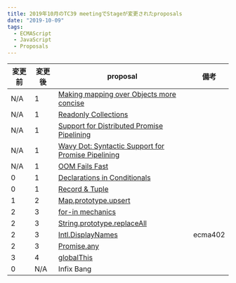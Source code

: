 ```yaml
---
title: 2019年10月のTC39 meetingでStageが変更されたproposals
date: "2019-10-09"
tags:
  - ECMAScript
  - JavaScript
  - Proposals
---
```


| 変更前 | 変更後 | proposal                                                                                          | 備考    |
| ------ | ------ | ------------------------------------------------------------------------------------------------- | ------- |
| N/A    | 1      | [Making mapping over Objects more concise](https://github.com/tc39/proposal-object-map)           |         |
| N/A    | 1      | [Readonly Collections](https://github.com/Agoric/proposal-readonly-collections)                   |         |
| N/A    | 1      | [Support for Distributed Promise Pipelining](https://github.com/Agoric/proposal-eventual-send)    |         |
| N/A    | 1      | [Wavy Dot: Syntactic Support for Promise Pipelining](https://github.com/Agoric/proposal-wavy-dot) |         |
| N/A    | 1      | [OOM Fails Fast](https://github.com/Agoric/proposal-oom-fails-fast)                               |         |
| 0      | 1      | [Declarations in Conditionals](https://github.com/tc39/proposal-Declarations-in-Conditionals)     |         |
| 0      | 1      | [Record & Tuple](https://github.com/tc39/proposal-record-tuple)                                   |         |
| 1      | 2      | [Map.prototype.upsert](https://github.com/thumbsupep/proposal-upsert)                             |         |
| 2      | 3      | [for-in mechanics](https://github.com/bakkot/for-in-exploration)                                  |         |
| 2      | 3      | [String.prototype.replaceAll](https://github.com/tc39/proposal-string-replaceall)                 |         |
| 2      | 3      | [Intl.DisplayNames](https://github.com/tc39-transfer/proposal-intl-displaynames)                  | ecma402 |
| 2      | 3      | [Promise.any](https://github.com/tc39/proposal-promise-any)                                       |         |
| 3      | 4      | [globalThis](https://github.com/tc39/proposal-global)                                             |         |
| 0      | N/A    | Infix Bang                                                                                        |         |
